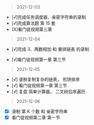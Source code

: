 > 2021-12-03

- [√]完成任务调度器、亲密字符串的录制
- [√]完成算法题 第 15 套
- [X]看门徒视频第三章

> 2021-12-04

- [√]完成 3、两数相加 和 重排链表 的录制

- [√]看门徒视频第一章 第三节

> 2021-12-05

- [√] 录制复制复杂的链表， 煎饼排序
- [√] 看门徒视频第一章 第三节
- [√] 复盘 简单计算器， 二叉树后序遍历

> 2021-12-06

- [x] 录制 第 K 个数 和 亲密字符串
- [x] 看门徒视频第二章 第一节
